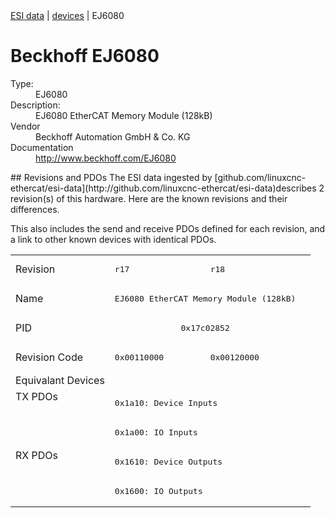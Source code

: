<div class="nav"><a href="/esi-data">ESI data</a> | <a href="/esi-data/devices">devices</a> | EJ6080</div>

#  Beckhoff EJ6080

<dl>
  <dt>Type:</dt><dd>EJ6080</dd>
  <dt>Description:</dt><dd>EJ6080 EtherCAT Memory Module (128kB)</dd>
  <dt>Vendor</dt><dd>Beckhoff Automation GmbH & Co. KG</dd>
  <dt>Documentation</dt><dd><a href="http://www.beckhoff.com/EJ6080">http://www.beckhoff.com/EJ6080</a></dd>
</dl>
## Revisions and PDOs
The ESI data ingested by [github.com/linuxcnc-ethercat/esi-data](http://github.com/linuxcnc-ethercat/esi-data)describes 2 revision(s) of this hardware.  Here are the known revisions and their differences.

This also includes the send and receive PDOs defined for each revision, and a link to other known devices with identical PDOs.

<table>
<tr >
<td class="first">Revision</td>
<td ><pre>r17</pre></td>
<td ><pre>r18</pre></td>
</tr>
<tr >
<td class="first">Name</td>
<td  colspan=2 align="center"><pre>EJ6080 EtherCAT Memory Module (128kB)</pre></td>
</tr>
<tr >
<td class="first">PID</td>
<td  colspan=2 align="center"><pre>0x17c02852</pre></td>
</tr>
<tr >
<td class="first">Revision Code</td>
<td ><pre>0x00110000</pre></td>
<td ><pre>0x00120000</pre></td>
</tr>
<tr >
<td class="first">Equivalant Devices</td>
<td  colspan=2 align="center"></td>
</tr>
<tr class="txpdo pdosection">
<td class="first" rowspan=2 valign=top>TX PDOs</td>
<td colspan=2 align="left"><pre>0x1a10: Device Inputs</pre></td>
<td></td>
</tr>
<tr class="txpdo pdosection">
<td  colspan=2 align="left"><pre>0x1a00: IO Inputs</pre></td>
</tr>
<tr class="rxpdo pdosection">
<td class="first" rowspan=2 valign=top>RX PDOs</td>
<td colspan=2 align="left"><pre>0x1610: Device Outputs</pre></td>
<td></td>
</tr>
<tr class="rxpdo pdosection">
<td  colspan=2 align="left"><pre>0x1600: IO Outputs</pre></td>
</tr>
</table>

